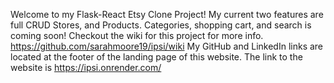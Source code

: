 Welcome to my Flask-React Etsy Clone Project! My current two features are full CRUD Stores, and Products. Categories, shopping cart, and search is coming soon! Checkout the wiki for this project for more info.
https://github.com/sarahmoore19/ipsi/wiki
My GitHub and LinkedIn links are located at the footer of the landing page of this website.
The link to the website is https://ipsi.onrender.com/
